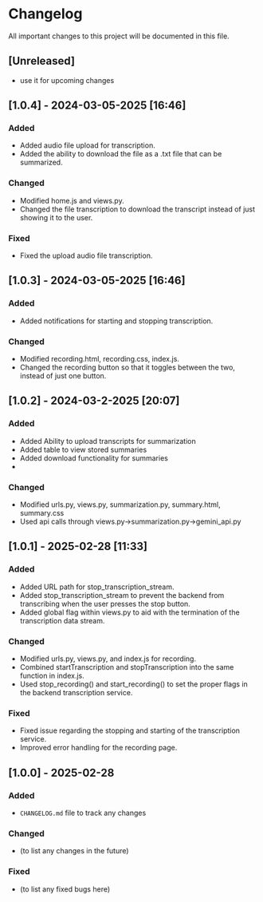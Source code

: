 # Changelog

All important changes to this project will be documented in this file.

## [Unreleased]
- use it for upcoming changes

## [1.0.4] - 2024-03-05-2025 [16:46]
### Added
- Added audio file upload for transcription.
- Added the ability to download the file as a .txt file that can be summarized.

### Changed
- Modified home.js and views.py.
- Changed the file transcription to download the transcript instead of just showing it to the user.

### Fixed
- Fixed the upload audio file transcription.

## [1.0.3] - 2024-03-05-2025 [16:46]
### Added
- Added notifications for starting and stopping transcription.

### Changed
- Modified recording.html, recording.css, index.js.
- Changed the recording button so that it toggles between the two, instead of just one button.

## [1.0.2] - 2024-03-2-2025 [20:07]
### Added
- Added Ability to upload transcripts for summarization
- Added table to view stored summaries
- Added download functionality for summaries
- 

### Changed
- Modified urls.py, views.py, summarization.py, summary.html, summary.css
- Used api calls through views.py->summarization.py->gemini_api.py 

## [1.0.1] - 2025-02-28 [11:33]
### Added
- Added URL path for stop_transcription_stream.
- Added stop_transcription_stream to prevent the backend from transcribing when the user presses the stop button.
- Added global flag within views.py to aid with the termination of the transcription data stream.

### Changed
- Modified urls.py, views.py, and index.js for recording.
- Combined startTranscription and stopTranscription into the same function in index.js.
- Used stop_recording() and start_recording() to set the proper flags in the backend transcription service.

### Fixed
- Fixed issue regarding the stopping and starting of the transcription service.
- Improved error handling for the recording page.

## [1.0.0] - 2025-02-28
### Added
- `CHANGELOG.md` file to track any changes

### Changed
- (to list any changes in the future)

### Fixed
- (to list any fixed bugs here)
